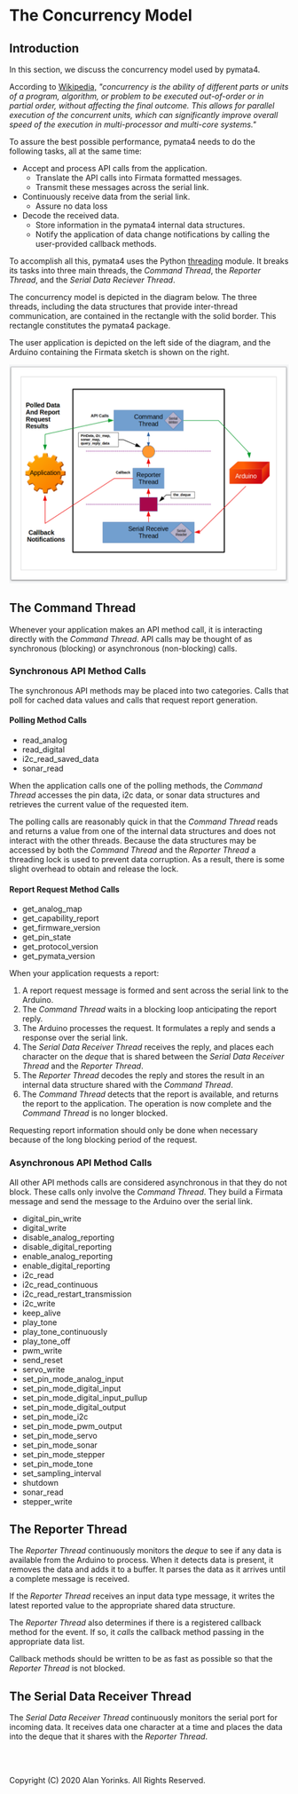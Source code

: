 # The Concurrency Model

## Introduction
In this section, we discuss the concurrency model used by pymata4.

According to [Wikipedia,](https://en.wikipedia.org/wiki/Concurrency_(computer_science)) 
*"concurrency is the ability of different parts or units of a program, algorithm, or 
problem to be executed out-of-order or in partial order, without affecting the final outcome. 
This allows for parallel execution of the concurrent units, which can significantly 
improve overall speed of the execution in multi-processor and multi-core systems."*

To assure the best possible performance, pymata4 needs to do the following tasks, all at the same time:

* Accept and process API calls from the application.
    * Translate the API calls into Firmata formatted messages.
    * Transmit these messages across the serial link.
* Continuously receive data from the serial link.
    * Assure no data loss
* Decode the received data.
    * Store information in the pymata4 internal data structures.
    * Notify the application of data change notifications by calling the user-provided callback methods.

To accomplish all this, pymata4 uses the Python [threading](https://docs.python.org/3.8/library/threading.html) 
module. It breaks its tasks into three
main threads, the *Command Thread*, the *Reporter Thread*, and the *Serial Data Reciever Thread*. 

The concurrency model is depicted in the diagram below. The three threads, including the data structures that 
provide inter-thread communication, are contained in the rectangle with the solid border.
This rectangle constitutes the pymata4 package.

The user application is depicted on the left side of the diagram, and the Arduino containing the
Firmata sketch is shown on the right.

![](./images/threading.png)

## The Command Thread

Whenever your application makes an API method call, it is interacting directly
with the *Command Thread*. API calls may be thought of as synchronous (blocking) or 
asynchronous (non-blocking) calls.

### Synchronous API Method Calls
The synchronous API methods may be placed into two categories. Calls that poll
for cached data values and calls that request report generation.

#### Polling Method Calls
* read_analog
* read_digital
* i2c_read_saved_data
* sonar_read

When the application calls one of the polling methods, the *Command Thread* accesses
the pin data, i2c data, or sonar data structures and retrieves the current value of the 
requested item.

The polling calls are reasonably quick in that the *Command Thread* reads and returns
a value from one of the internal data structures and does not interact with the other
threads. Because the data structures may be accessed by both the *Command Thread* and the 
*Reporter Thread* a threading lock is used to prevent data corruption. As a result, there 
is some slight overhead to obtain and release the lock.


#### Report Request Method Calls
* get_analog_map
* get_capability_report
* get_firmware_version
* get_pin_state
* get_protocol_version
* get_pymata_version

When your application requests a report:

1. A report request message is formed and sent across the serial link to the Arduino.
2. The *Command Thread* waits in a blocking loop anticipating the report reply.
3. The Arduino processes the request. It formulates a reply and sends a response over the
serial link.
4. The *Serial Data Receiver Thread* receives the reply, and places each character on the *deque* that
is shared between the *Serial Data Receiver Thread* and the *Reporter Thread*. 
5. The *Reporter Thread* decodes the reply and stores the result in an internal data structure 
shared with the *Command Thread*.
6. The *Command Thread* detects that the report is available, and returns the report to the application.
The operation is now complete and  the *Command Thread* is no longer blocked.

Requesting report information should only be done when necessary because
of the long blocking period of the request.

### Asynchronous API Method Calls
All other API methods calls are considered asynchronous in that they do not block.
These calls only involve the *Command Thread*. They build a Firmata message and send the
message to the Arduino over the serial link.

* digital_pin_write
* digital_write
* disable_analog_reporting
* disable_digital_reporting
* enable_analog_reporting
* enable_digital_reporting
* i2c_read
* i2c_read_continuous
* i2c_read_restart_transmission
* i2c_write
* keep_alive
* play_tone
* play_tone_continuously
* play_tone_off
* pwm_write
* send_reset
* servo_write
* set_pin_mode_analog_input
* set_pin_mode_digital_input
* set_pin_mode_digital_input_pullup
* set_pin_mode_digital_output
* set_pin_mode_i2c
* set_pin_mode_pwm_output
* set_pin_mode_servo
* set_pin_mode_sonar
* set_pin_mode_stepper
* set_pin_mode_tone
* set_sampling_interval
* shutdown
* sonar_read
* stepper_write


## The Reporter Thread

The *Reporter Thread* continuously monitors the *deque* to see if any data is 
available from the Arduino to process. When it detects data is present, it removes
the data and adds it to a buffer. It parses the data as it arrives until a complete
message is received.  

If the *Reporter Thread* receives an input data type message, it writes 
the latest reported value to the appropriate shared data structure. 

The *Reporter Thread* also determines if there is a registered callback method for the event. If so,
it *calls* the callback method passing in the appropriate data list.

Callback methods should be written to be as fast as possible so that the *Reporter Thread* is not
blocked.

## The Serial Data Receiver Thread
The *Serial Data Receiver Thread* continuously monitors the serial port for incoming data.
It receives data one character at a time and places the data into the deque that it shares with
the *Reporter Thread*. 

<br>
<br>

Copyright (C) 2020 Alan Yorinks. All Rights Reserved.
